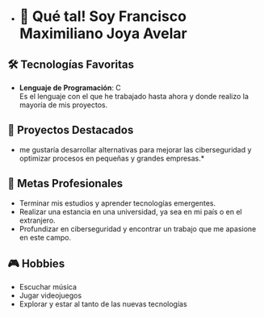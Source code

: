 - # 👋 Qué tal! Soy Francisco Maximiliano Joya Avelar

## 🛠️ Tecnologías Favoritas
- **Lenguaje de Programación**: C  
  Es el lenguaje con el que he trabajado hasta ahora y donde realizo la mayoría de mis proyectos.

## 🚀 Proyectos Destacados
* me gustaría desarrollar alternativas para mejorar las ciberseguridad y optimizar procesos en pequeñas y grandes empresas.*

## 🎯 Metas Profesionales
- Terminar mis estudios y aprender tecnologías emergentes.
- Realizar una estancia en una universidad, ya sea en mi país o en el extranjero.
- Profundizar en ciberseguridad y encontrar un trabajo que me apasione en este campo.

## 🎮 Hobbies
- Escuchar música
- Jugar videojuegos
- Explorar y estar al tanto de las nuevas tecnologías
